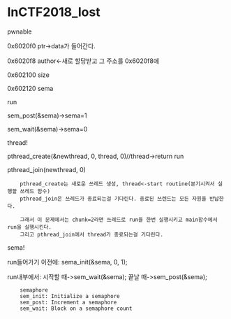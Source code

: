 # InCTF2018_lost
pwnable

<bss part>
0x6020f0 ptr->data가 들어간다.        
        
0x6020f8 author<-새로 할당받고 그 주소를 0x6020f8에 

0x602100 size

0x602120 sema


run

sem_post(&sema)->sema=1

sem_wait(&sema)->sema=0



thread!

pthread_create(&newthread, 0, thread, 0)//thread->return run

pthread_join(newthread, 0)


        pthread_create는 새로운 쓰레드 생성, thread<-start routine(분기시켜서 실행할 쓰레드 함수)
        pthread_join은 쓰레드가 종료되는걸 기다린다. 종료된 쓰렌드는 모든 자원을 반납한다.

        그래서 이 문제에서는 chunk=2라면 쓰레드로 run을 한번 실행시키고 main함수에서 run을 실행시킨다.
        그리고 pthread_join에서 thread가 종료되는걸 기다린다.

sema!

run들어가기 이전에: sema_init(&sema, 0, 1);

run내부에서: 시작할 때->sem_wait(&sema); 끝날 때->sem_post(&sema);


        semaphore
        sem_init: Initialize a semaphore
        sem_post: Increment a semaphore
        sem_wait: Block on a semaphore count

